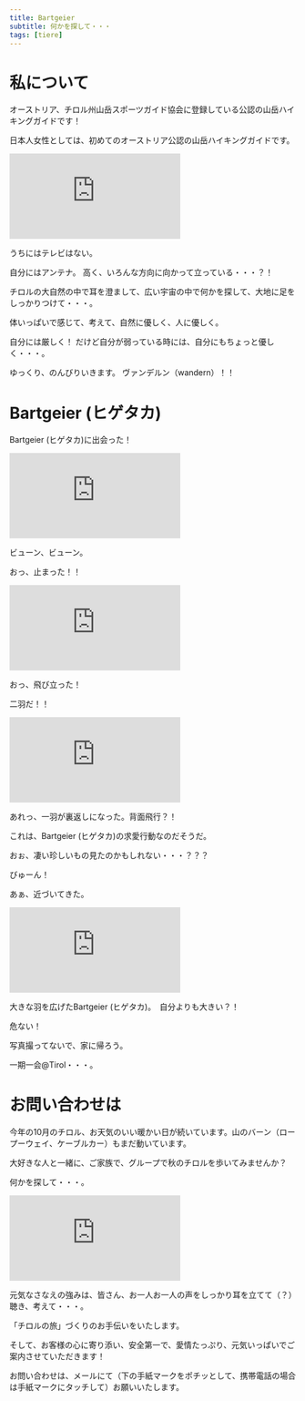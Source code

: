 ```yaml
---
title: Bartgeier
subtitle: 何かを探して・・・
tags: [tiere]
---
```



# 私について

オーストリア、チロル州山岳スポーツガイド協会に登録している公認の山岳ハイキングガイドです！

日本人女性としては、初めてのオーストリア公認の山岳ハイキングガイドです。

![20251014vernagthütteich](https://piwigo.schickl.de/i.php?/upload/2025/10/17/20251017065516-8117fa42-me.jpg)

うちにはテレビはない。

自分にはアンテナ。
高く、いろんな方向に向かって立っている・・・？！

チロルの大自然の中で耳を澄まして、広い宇宙の中で何かを探して、大地に足をしっかりつけて・・・。

体いっぱいで感じて、考えて、自然に優しく、人に優しく。

自分には厳しく！
だけど自分が弱っている時には、自分にもちょっと優しく・・・。

ゆっくり、のんびりいきます。
ヴァンデルン（wandern）！！


# Bartgeier (ヒゲタカ)

Bartgeier (ヒゲタカ)に出会った！

![20251014bartgeier1](https://piwigo.schickl.de/i.php?/upload/2025/10/17/20251017065552-94be5e66-me.jpg)

ビューン、ビューン。

おっ、止まった！！

![20251014bartgeier2](https://piwigo.schickl.de/i.php?/upload/2025/10/17/20251017065624-410dab9f-me.jpg)

おっ、飛び立った！

二羽だ！！

![20251014Bardgeier3](https://piwigo.schickl.de/i.php?/upload/2025/10/15/20251015115623-cd4332f1-me.jpg)

あれっ、一羽が裏返しになった。背面飛行？！

これは、Bartgeier (ヒゲタカ)の求愛行動なのだそうだ。

おぉ、凄い珍しいもの見たのかもしれない・・・？？？

びゅーん！

あぁ、近づいてきた。

![20251014Bardgeier4](https://piwigo.schickl.de/i.php?/upload/2025/10/17/20251017065656-456da171-me.jpg)

大きな羽を広げたBartgeier (ヒゲタカ)。　自分よりも大きい？！

危ない！

写真撮ってないで、家に帰ろう。

一期一会@Tirol・・・。


# お問い合わせは

今年の10月のチロル、お天気のいい暖かい日が続いています。山のバーン（ロープーウェイ、ケーブルカー）もまだ動いています。

大好きな人と一緒に、ご家族で、グループで秋のチロルを歩いてみませんか？　

何かを探して・・・。

![20251014vernagthüttemoon](https://piwigo.schickl.de/i.php?/upload/2025/10/17/20251017065444-29ce1f9d-me.jpg)

元気なさなえの強みは、皆さん、お一人お一人の声をしっかり耳を立てて（？）聴き、考えて・・・。

「チロルの旅」づくりのお手伝いをいたします。

そして、お客様の心に寄り添い、安全第一で、愛情たっぷり、元気いっぱいでご案内させていただきます！

お問い合わせは、メールにて（下の手紙マークをポチッとして、携帯電話の場合は手紙マークにタッチして）お願いいたします。
